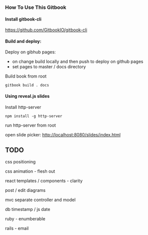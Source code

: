 ### How To Use This Gitbook

#### Install gitbook-cli

https://github.com/GitbookIO/gitbook-cli

#### Build and deploy:
Deploy on gibhub pages:
- on change build locally and then push to deploy on github pages
- set pages to master / docs directory

Build book from root
```
gitbook build . docs
```


#### Using reveal.js slides
Install http-server
```
npm install -g http-server
```

run http-server from root

open slide picker: [http://localhost:8080/slides/index.html](http://localhost:8080/slides/index.html)

## TODO

css positioning

css animation - flesh out

react templates / components - clarity

post / edit diagrams

mvc separate controller and model

db timestamp / js date

ruby - enumberable

rails - email
